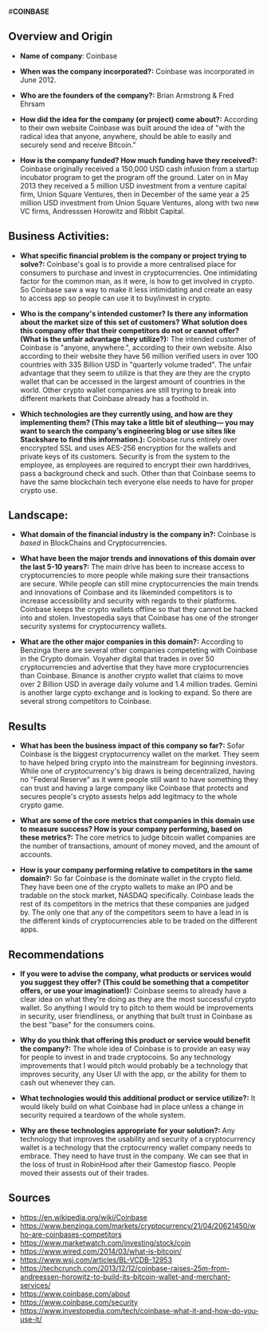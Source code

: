 #**COINBASE**

## Overview and Origin

* **Name of company**: Coinbase

* **When was the company incorporated?:** Coinbase was incorporated in June 2012. 

* **Who are the founders of the company?:**  Brian Armstrong & Fred Ehrsam

* **How did the idea for the company (or project) come about?:** According to their own website Coinbase was built around the idea of "with the radical idea that anyone, anywhere, should be able to easily and securely send and receive Bitcoin."

* **How is the company funded? How much funding have they received?:**  Coinbase originally received a 150,000 USD cash infusion from a startup incubator program to get the program off the ground. Later on in May 2013 they received a 5 million USD investment from a venture capital firm, Union Square Ventures, then in December of the same year a 25 million USD investment from Union Square Ventures, along with two new VC firms, Andresssen Horowitz and Ribbit Capital.

## Business Activities:

* **What specific financial problem is the company or project trying to solve?:** Coinbase's goal is to provide a more centralised place for consumers to purchase and invest in cryptocurrencies. One intimidating factor for the common man, as it were, is how to get involved in crypto. So Coinbase saw a way to make it less intimidating and create an easy to access app so people can use it to buy/invest in crypto. 

* **Who is the company's intended customer?  Is there any information about the market size of this set of customers?**
**What solution does this company offer that their competitors do not or cannot offer? (What is the unfair advantage they utilize?):** The intended customer of Coinbase is "anyone, anywhere.", according to their own website. Also according to their website they have 56 million verified users in over 100 countries with 335 Billion USD in "quarterly volume traded". The unfair advantage that they seem to utilize is that they are they are the crypto wallet that can be accessed in the largest amount of countries in the world. Other crypto wallet companies are still tryring to break into different markets that Coinbase already has a foothold in.   

* **Which technologies are they currently using, and how are they implementing them? (This may take a little bit of sleuthing–– you may want to search the company’s engineering blog or use sites like Stackshare to find this information.):** Coinbase runs entirely over enccrypted SSL and uses AES-256 encryption for the wallets and private keys of its customers. Security is from the system to the employee, as employees are required to encrypt their own harddrives, pass a background check and such. Other than that Coinbase seems to have the same blockchain tech everyone else needs to have for proper crypto use. 


## Landscape:

* **What domain of the financial industry is the company in?:** Coinbase is *based* in BlockChains and Cryptocurrencies. 

* **What have been the major trends and innovations of this domain over the last 5-10 years?:**  The main drive has been to increase access to cryptocurrencies to more people while making sure their transactions are secure. While people can still mine cryptocurrencies the main trends and innovations of Coinbase and its likeminded competitors is to increase accessibility and security with regards to their platforms. Coinbase keeps the crypto wallets offline so that they cannot be hacked into and stolen. Investopedia says that Coinbase has one of the stronger security systems for cryptocurrency wallets. 

* **What are the other major companies in this domain?:**  According to Benzinga there are several other companies competeting with Coinbase in the Crypto domain. Voyaher digital that trades in over 50 cryptocurrencies and advertise that they have more cryptocurrencies than Coinbase. Binance is another crypto wallet that claims to move over 2 Billion USD in average daily volume and 1.4 million trades. Gemini is another large cypto exchange and is looking to expand. So there are several strong competitors to Coinbase.    


## Results

* **What has been the business impact of this company so far?:** Sofar Coinbase is the biggest cryptocurrency wallet on the market. They seem to have helped bring crypto into the mainstream for beginning investors. While one of cryptocurrency's big draws is being decentralized, having no "Federal Reserve" as it were people still want to have something they can trust and having a large company like Coinbase that protects and secures people's crypto assests helps add legitmacy to the whole crypto game.  

* **What are some of the core metrics that companies in this domain use to measure success? How is your company performing, based on these metrics?:** The core metrics to judge bitcoin wallet companies are the number of transactions, amount of money moved, and the amount of accounts.  

* **How is your company performing relative to competitors in the same domain?:** So far Coinbase is the dominate wallet in the crypto field. They have been one of the crypto wallets to make an IPO and be tradable on the stock market, NASDAQ specifically. Coinbase leads the rest of its competitors in the metrics that these companies are judged by. The only one that any of the competitors seem to have a lead in is the different kinds of cryptocurrencies able to be traded on the different apps. 


## Recommendations

* **If you were to advise the company, what products or services would you suggest they offer? (This could be something that a competitor offers, or use your imagination!):** Coinbase seems to already have a clear idea on what they're doing as they are the most successful crypto wallet. So anything I would try to pitch to them would be improvements in security, user friendliness, or anything that built trust in Coinbase as the best "base" for the consumers coins.  

* **Why do you think that offering this product or service would benefit the company?:** The whole idea of Coinbase is to provide an easy way for people to invest in and trade cryptocoins. So any technology improvements that I would pitch would probably be a technology that improves security, any User UI with the app, or the ability for them to cash out whenever they can. 

* **What technologies would this additional product or service utilize?:** It would likely build on what Coinbase had in place unless a change in security required a teardown of the whole system. 

* **Why are these technologies appropriate for your solution?:** Any technology that improves the usability and security of a cryptocurrency wallet is a technology that the crptocurrency wallet company needs to embrace. They need to have trust in the company. We can see that in the loss of trust in RobinHood after their Gamestop fiasco. People moved their assests out of their trades. 



## Sources 

* https://en.wikipedia.org/wiki/Coinbase
* https://www.benzinga.com/markets/cryptocurrency/21/04/20621450/who-are-coinbases-competitors
* https://www.marketwatch.com/investing/stock/coin
* https://www.wired.com/2014/03/what-is-bitcoin/
* https://www.wsj.com/articles/BL-VCDB-12953
* https://techcrunch.com/2013/12/12/coinbase-raises-25m-from-andreessen-horowitz-to-build-its-bitcoin-wallet-and-merchant-services/
* https://www.coinbase.com/about
* https://www.coinbase.com/security
* https://www.investopedia.com/tech/coinbase-what-it-and-how-do-you-use-it/

